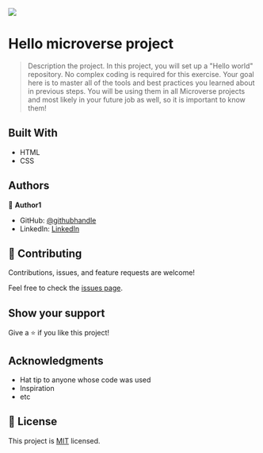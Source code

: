 ![](https://img.shields.io/badge/Microverse-blueviolet)

# Hello microverse project 

> Description the project.
In this project, you will set up a "Hello world" repository. No complex coding is required for this exercise. Your goal here is to master all of the tools and best practices you learned about in previous steps. You will be using them in all Microverse projects and most likely in your future job as well, so it is important to know them!

## Built With

- HTML
- CSS

## Authors

👤 **Author1**

- GitHub: [@githubhandle](https://github.com/Gedewon)
- LinkedIn: [LinkedIn](https://www.linkedin.com/in/gedewon)

## 🤝 Contributing

Contributions, issues, and feature requests are welcome!

Feel free to check the [issues page](https://github.com/Gedewon/Microverse-project1/issues).

## Show your support

Give a ⭐️ if you like this project!

## Acknowledgments

- Hat tip to anyone whose code was used
- Inspiration
- etc

## 📝 License

This project is [MIT](./MIT.md) licensed.
